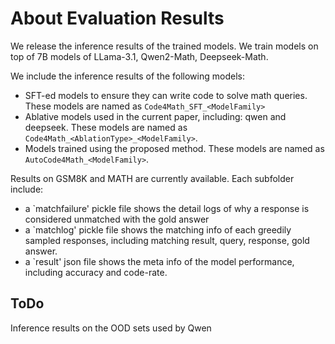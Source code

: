 # About Evaluation Results
We release the inference results of the trained models. We train models on top of 7B models of LLama-3.1, Qwen2-Math, Deepseek-Math.

We include the inference results of the following models:
- SFT-ed models to ensure they can write code to solve math queries. These models are named as `Code4Math_SFT_<ModelFamily>`
- Ablative models used in the current paper, including: qwen and deepseek. These models are named as `Code4Math_<AblationType>_<ModelFamily>`.
- Models trained using the proposed method. These models are named as `AutoCode4Math_<ModelFamily>`.

Results on GSM8K and MATH are currently available. Each subfolder include: 
- a `matchfailure' pickle file shows the detail logs of why a response is considered unmatched with the gold answer
- a `matchlog' pickle file shows the matching info of each greedily sampled responses, including matching result, query, response, gold answer. 
- a `result' json file shows the meta info of the model performance, including accuracy and code-rate.



## ToDo
Inference results on the OOD sets used by Qwen